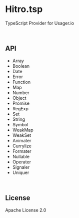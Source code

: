 # Hitro.tsp
TypeScript Provider for Usager.io

<br/>

## API

- Array
- Boolean
- Date
- Error
- Function
- Map
- Number
- Object
- Promise
- RegExp
- Set
- String
- Symbol
- WeakMap
- WeakSet
- Animater
- Currylize
- Formater
- Nullable
- Operater
- Signaler
- Uniquer

<br/>

## License

Apache License 2.0
